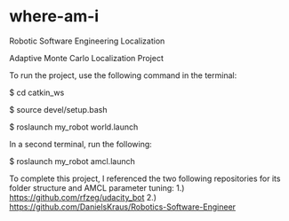 # where-am-i
Robotic Software Engineering Localization

Adaptive Monte Carlo Localization Project

To run the project, use the following command in the terminal:

$ cd catkin_ws

$ source devel/setup.bash

$ roslaunch my_robot world.launch

In a second terminal, run the following:

$ roslaunch my_robot amcl.launch

To complete this project, I referenced the two following repositories for its folder structure and AMCL parameter tuning:
1.) https://github.com/rfzeg/udacity_bot
2.) https://github.com/DanielsKraus/Robotics-Software-Engineer
